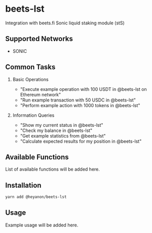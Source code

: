 # beets-lst

Integration with beets.fi Sonic liquid staking module (stS)

## Supported Networks

- SONIC

## Common Tasks

1. Basic Operations
   - "Execute example operation with 100 USDT in @beets-lst on Ethereum network"
   - "Run example transaction with 50 USDC in @beets-lst"
   - "Perform example action with 1000 tokens in @beets-lst"

2. Information Queries
   - "Show my current status in @beets-lst"
   - "Check my balance in @beets-lst"
   - "Get example statistics from @beets-lst"
   - "Calculate expected results for my position in @beets-lst"


## Available Functions

List of available functions will be added here.

## Installation

```bash
yarn add @heyanon/beets-lst
```

## Usage

Example usage will be added here.
